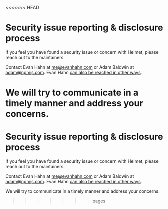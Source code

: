 <<<<<<< HEAD
# Security issue reporting & disclosure process

If you feel you have found a security issue or concern with Helmet, please reach out to the maintainers.

Contact Evan Hahn at <me@evanhahn.com> or Adam Baldwin at <adam@npmjs.com>. Evan Hahn [can also be reached in other ways](https://evanhahn.com/contact).

We will try to communicate in a timely manner and address your concerns.
=======
# Security issue reporting & disclosure process

If you feel you have found a security issue or concern with Helmet, please reach out to the maintainers.

Contact Evan Hahn at <me@evanhahn.com> or Adam Baldwin at <adam@npmjs.com>. Evan Hahn [can also be reached in other ways](https://evanhahn.com/contact).

We will try to communicate in a timely manner and address your concerns.
>>>>>>> pages
